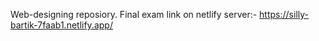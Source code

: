 Web-designing reposiory.
Final exam link on netlify server:- https://silly-bartik-7faab1.netlify.app/
